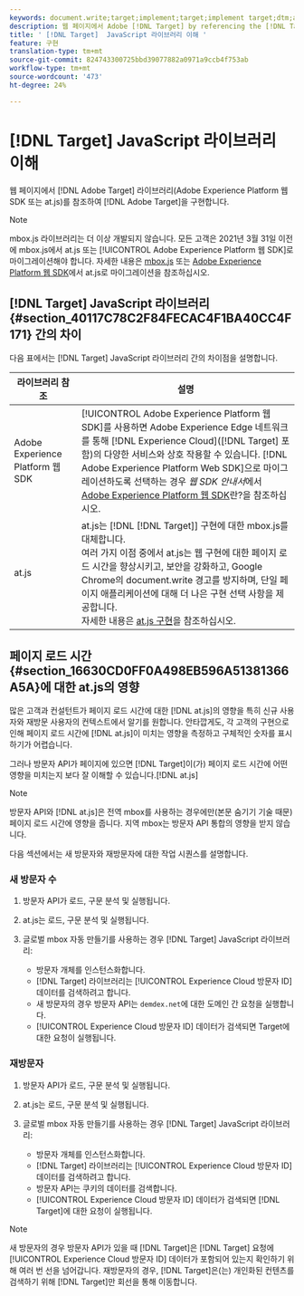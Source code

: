 ```yaml
---
keywords: document.write;target;implement;target;implement target;dtm;at.js;mbox.js;target.js;mbox;adobe experience platform web skd;aep web sdk;web sdk
description: 웹 페이지에서 Adobe [!DNL Target] by referencing the [!DNL Target] 라이브러리(at.js 또는 mbox.js)를 구현합니다.
title: ' [!DNL Target]  JavaScript 라이브러리 이해 '
feature: 구현
translation-type: tm+mt
source-git-commit: 824743300725bbd39077882a0971a9ccb4f753ab
workflow-type: tm+mt
source-wordcount: '473'
ht-degree: 24%

---
```



# [!DNL Target] JavaScript 라이브러리 이해 

웹 페이지에서 [!DNL Adobe Target] 라이브러리(Adobe Experience Platform 웹 SDK 또는 at.js)를 참조하여 [!DNL Adobe Target]을 구현합니다.

>[!NOTE]
>
>mbox.js 라이브러리는 더 이상 개발되지 않습니다. 모든 고객은 2021년 3월 31일 이전에 mbox.js에서 at.js 또는 [!UICONTROL Adobe Experience Platform 웹 SDK]로 마이그레이션해야 합니다. 자세한 내용은 [mbox.js](/help/c-implementing-target/c-implementing-target-for-client-side-web/t-mbox-download/c-target-atjs-implementation/target-migrate-atjs.md#task_DE55DCE9AC2F49728395665DE1B1E6EA) 또는 [Adobe Experience Platform 웹 SDK](/help/c-implementing-target/c-implementing-target-for-client-side-web/aep-web-sdk.md)에서 at.js로 마이그레이션을 참조하십시오.

## [!DNL Target] JavaScript 라이브러리 {#section_40117C78C2F84FECAC4F1BA40CC4F171} 간의 차이

다음 표에서는 [!DNL Target] JavaScript 라이브러리 간의 차이점을 설명합니다.

| 라이브러리 참조 | 설명 |
|--- |--- |
| Adobe Experience Platform 웹 SDK | [!UICONTROL Adobe Experience Platform 웹 SDK]를 사용하면 Adobe Experience Edge 네트워크를 통해 [!DNL Experience Cloud]([!DNL Target] 포함)의 다양한 서비스와 상호 작용할 수 있습니다. [!DNL Adobe Experience Platform Web SDK]으로 마이그레이션하도록 선택하는 경우 *웹 SDK 안내서*&#x200B;에서 [Adobe Experience Platform 웹 SDK](/help/c-implementing-target/c-implementing-target-for-client-side-web/aep-web-sdk.md)란?을 참조하십시오. |
| at.js | at.js는 [!DNL [!DNL Target]] 구현에 대한 mbox.js를 대체합니다.<br>여러 가지 이점 중에서 at.js는 웹 구현에 대한 페이지 로드 시간을 향상시키고, 보안을 강화하고, Google Chrome의 document.write 경고를 방지하며, 단일 페이지 애플리케이션에 대해 더 나은 구현 선택 사항을 제공합니다.<br>자세한 내용은 [at.js 구현](/help/c-implementing-target/c-implementing-target-for-client-side-web/t-mbox-download/c-target-atjs-implementation/target-atjs-implementation.md)을 참조하십시오. |

## 페이지 로드 시간 {#section_16630CD0FF0A498EB596A51381366A5A}에 대한 at.js의 영향

많은 고객과 컨설턴트가 페이지 로드 시간에 대한 [!DNL at.js]의 영향을 특히 신규 사용자와 재방문 사용자의 컨텍스트에서 알기를 원합니다. 안타깝게도, 각 고객의 구현으로 인해 페이지 로드 시간에 [!DNL at.js]이 미치는 영향을 측정하고 구체적인 숫자를 표시하기가 어렵습니다.

그러나 방문자 API가 페이지에 있으면 [!DNL Target]이(가) 페이지 로드 시간에 어떤 영향을 미치는지 보다 잘 이해할 수 있습니다.[!DNL at.js]

>[!NOTE]
>
>방문자 API와 [!DNL at.js]은 전역 mbox를 사용하는 경우에만(본문 숨기기 기술 때문) 페이지 로드 시간에 영향을 줍니다. 지역 mbox는 방문자 API 통합의 영향을 받지 않습니다.

다음 섹션에서는 새 방문자와 재방문자에 대한 작업 시퀀스를 설명합니다.

### 새 방문자 수

1. 방문자 API가 로드, 구문 분석 및 실행됩니다.
1. at.js는 로드, 구문 분석 및 실행됩니다.
1. 글로벌 mbox 자동 만들기를 사용하는 경우 [!DNL Target] JavaScript 라이브러리:

   * 방문자 개체를 인스턴스화합니다.
   * [!DNL Target] 라이브러리는 [!UICONTROL Experience Cloud 방문자 ID] 데이터를 검색하려고 합니다.
   * 새 방문자의 경우 방문자 API는 `demdex.net`에 대한 도메인 간 요청을 실행합니다.
   * [!UICONTROL Experience Cloud 방문자 ID] 데이터가 검색되면 Target에 대한 요청이 실행됩니다.

### 재방문자

1. 방문자 API가 로드, 구문 분석 및 실행됩니다.
1. at.js는 로드, 구문 분석 및 실행됩니다.
1. 글로벌 mbox 자동 만들기를 사용하는 경우 [!DNL Target] JavaScript 라이브러리:

   * 방문자 개체를 인스턴스화합니다.
   * [!DNL Target] 라이브러리는 [!UICONTROL Experience Cloud 방문자 ID] 데이터를 검색하려고 합니다.
   * 방문자 API는 쿠키의 데이터를 검색합니다.
   * [!UICONTROL Experience Cloud 방문자 ID] 데이터가 검색되면 [!DNL Target]에 대한 요청이 실행됩니다.

>[!NOTE]
>
>새 방문자의 경우 방문자 API가 있을 때 [!DNL Target]은 [!DNL Target] 요청에 [!UICONTROL Experience Cloud 방문자 ID] 데이터가 포함되어 있는지 확인하기 위해 여러 번 선을 넘어갑니다. 재방문자의 경우, [!DNL Target]은(는) 개인화된 컨텐츠를 검색하기 위해 [!DNL Target]만 회선을 통해 이동합니다.
